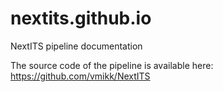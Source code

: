 # nextits.github.io
NextITS pipeline  documentation

The source code of the pipeline is available here: https://github.com/vmikk/NextITS
